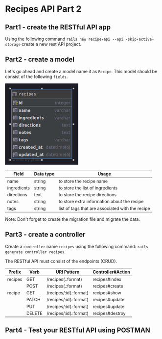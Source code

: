 # Recipes API Part 2

## Part1 - create the RESTful API app 
Using the following command `rails new recipe-api --api -skip-active-storage` create a new rest API project.

## Part2 - create a model

Let's go ahead and create a model name it as `Recipe`. This model should be consist of the following `fields`.

![Model ERD](recipes.png)


|Field  | Data type | Usage
|--|--|--|
|  name | string | to store the recipe name |
|  ingredients | string | to store the list of ingredients |
|  directions | text | to store the recipe directions |
|  notes | string | to store extra information about the recipe | 
|  tags | string | list of tags that are associated with the recipe |

Note: Don't forget to create the migration file and migrate the data.

## Part3 - create a controller  
Create a `controller` name `recipes` using the following command: `rails generate controller recipes`.

The RESTful API must consist of the endpoints (CRUD).

|Prefix| Verb|URI Pattern| Controller#Action |
|--|--|--|--|
|recipes|GET| /recipes(.:format)| recipes#index|
||POST|/recipes(.:format)|recipes#create|
|recipe|GET|/recipes/:id(.:format)|recipes#show|
||PATCH|/recipes/:id(.:format)|recipes#update|
||PUT|/recipes/:id(.:format)|recipes#update|
||DELETE|/recipes/:id(.:format)|recipes#destroy|

## Part4 - Test your RESTful API using POSTMAN

